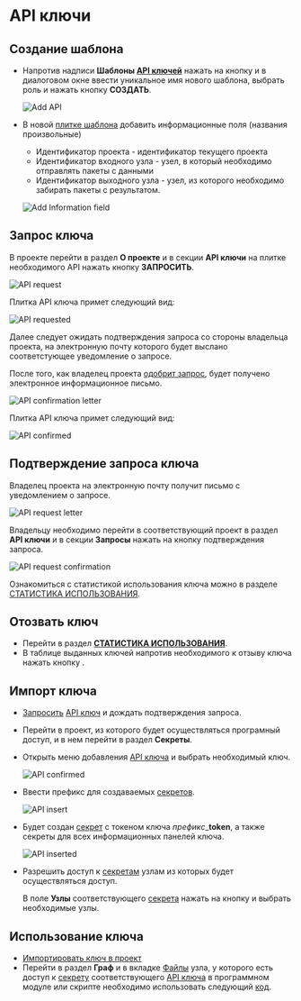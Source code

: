 # API ключи

## Создание шаблона

- Напротив надписи **Шаблоны [API ключей][1]** нажать на кнопку <span class="iconify-inline" data-icon="mdi:plus"></span> и в диалоговом окне ввести уникальное имя нового шаблона, выбрать роль и нажать кнопку **СОЗДАТЬ**.

  ![Add API](/images/common/api_keys_add.png)

- В новой [плитке шаблона][2] добавить информационные поля (названия произвольные)

  - Идентификатор проекта - идентификатор текущего проекта
  - Идентификатор входного узла - узел, в который необходимо отправлять пакеты с данными
  - Идентификатор выходного узла - узел, из которого необходимо забирать пакеты с результатом.

  ![Add Information field](/images/common/api.png)

## Запрос ключа

В проекте перейти в раздел <span class="iconify-inline" data-icon="mdi:information"></span>**О проекте** и в секции <span class="iconify-inline" data-icon="mdi:shield-key"></span>**API ключи** на плитке необходимого API нажать кнопку **ЗАПРОСИТЬ**.

![API request](/images/common/api_request.png)

Плитка API ключа примет следующий вид:

![API requested](/images/common/api_panel_wait.png)

Далее следует ожидать подтверждения запроса со стороны владельца проекта, на электронную почту которого будет выслано соответстующее уведомление о запросе.

После того, как владелец проекта [одобрит запрос](#подтверждение-запроса-ключа), будет получено электронное информационное письмо.

![API confirmation letter](/images/common/api_request_confirmed_letter.png)

Плитка API ключа примет следующий вид:

![API confirmed](/images/common/api_panel_confirmed.png)

## Подтверждение запроса ключа

Владелец проекта на электронную почту получит письмо с уведомлением о запросе.

![API request letter](/images/common/api_request_letter.png)

Владельцу необходимо перейти в соответствующий проект в раздел <span class="iconify-inline" data-icon="mdi:shield-key"></span>**API ключи** и в секции **Запросы** нажать на кнопку <span class="iconify-inline" data-icon="mdi:check" style="color: green"></span> подтверждения запроса.

![API request confirmation](/images/common/api_confirmation.png)

Ознакомиться с статистикой использования ключа можно в разделе <span class="iconify-inline" data-icon="mdi:script-text-key"></span>[СТАТИСТИКА ИСПОЛЬЗОВАНИЯ][6].

## Отозвать ключ

- Перейти в раздел <span class="iconify-inline" data-icon="mdi:script-text-key"></span> [**СТАТИСТИКА ИСПОЛЬЗОВАНИЯ**][6].
- В таблице выданных ключей напротив необходимого к отзыву ключа нажать кнопку <span class='iconify-inline' data-icon='mdi:delete'></span>.

## Импорт ключа

- [Запросить](#запрос-ключа) [API ключ][1] и дождать подтверждения запроса.

- Перейти в проект, из которого будет осуществляться програмный доступ, и в нем перейти в раздел <span class="iconify-inline" data-icon="mdi:eye-off"></span>**Секреты**.

- Открыть <span class="iconify-inline" data-icon="mdi:key-plus"></span> меню добавления [API ключа][1] и выбрать необходимый ключ.

  ![API confirmed](/images/common/api_import.png)

- Ввести префикс для создаваемых [секретов][3].

  ![API insert](/images/common/api_insert.png)

- Будет создан [секрет][3] с токеном ключа _префикс_\_**token**, а также секреты для всех информационных панелей ключа.

  ![API inserted](/images/common/api_inserted.png)

- Разрешить доступ к [секретам][3] узлам из которых будет осуществляться доступ.

  В поле **Узлы** соответствующего [секрета][3] нажать на кнопку <span class="iconify-inline" data-icon="mdi:magnify"></span> и выбрать необходимые узлы.

## Использование ключа

- [Импортировать ключ в проект](#импорт-ключа)
- Перейти в раздел <span class="iconify-inline" data-icon="mdi:sitemap"></span>**Граф** и в вкладке [Файлы][4] узла, у которого есть доступ к [секрету][3] соответствующего [API ключа][1] в программном модуле или скрипте необходимо использовать следующий [код][5].

[1]: /docs/desc/api_keys.md
[2]: /docs/desc/api_keys.md#плитка-шаблона
[3]: /docs/desc/secrets.md
[4]: /docs/desc/nodes.md#фаилы
[5]: /docs/dev/compute.md#api-доступ-к-проекту
[6]: /docs/desc/api_keys.md#статистика-использования
